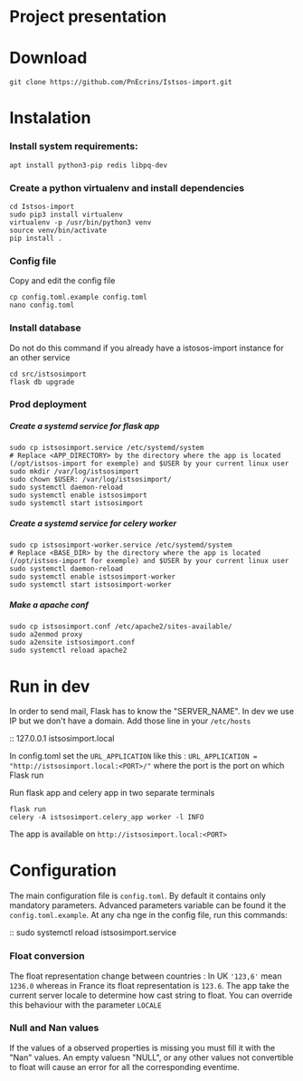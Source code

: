 # Project presentation

# Download

    git clone https://github.com/PnEcrins/Istsos-import.git

# Instalation

### Install system requirements:

    apt install python3-pip redis libpq-dev

### Create a python virtualenv and install dependencies

    cd Istsos-import
    sudo pip3 install virtualenv
    virtualenv -p /usr/bin/python3 venv
    source venv/bin/activate
    pip install .

### Config file

Copy and edit the config file

    cp config.toml.example config.toml
    nano config.toml

### Install database

Do not do this command if you already have a istosos-import instance for an other service

    cd src/istsosimport
    flask db upgrade

### Prod deployment

##### Create a systemd service for flask app

    sudo cp istsosimport.service /etc/systemd/system
    # Replace <APP_DIRECTORY> by the directory where the app is located (/opt/istsos-import for exemple) and $USER by your current linux user
    sudo mkdir /var/log/istsosimport
    sudo chown $USER: /var/log/istsosimport/
    sudo systemctl daemon-reload
    sudo systemctl enable istsosimport
    sudo systemctl start istsosimport

##### Create a systemd service for celery worker

    sudo cp istsosimport-worker.service /etc/systemd/system
    # Replace <BASE_DIR> by the directory where the app is located (/opt/istsos-import for exemple) and $USER by your current linux user
    sudo systemctl daemon-reload
    sudo systemctl enable istsosimport-worker
    sudo systemctl start istsosimport-worker

##### Make a apache conf

    sudo cp istsosimport.conf /etc/apache2/sites-available/
    sudo a2enmod proxy
    sudo a2ensite istsosimport.conf
    sudo systemctl reload apache2

# Run in dev

In order to send mail, Flask has to know the "SERVER_NAME". In dev we use IP but we don't have a domain. Add those line in your `/etc/hosts`

::
127.0.0.1 istsosimport.local

In config.toml set the `URL_APPLICATION` like this : `URL_APPLICATION = "http://istsosimport.local:<PORT>/"` where the port is the port on which Flask run

Run flask app and celery app in two separate terminals

    flask run
    celery -A istsosimport.celery_app worker -l INFO

The app is available on `http://istsosimport.local:<PORT>`

# Configuration

The main configuration file is `config.toml`. By default it contains only mandatory parameters. Advanced parameters variable can be found it the `config.toml.example`.
At any cha nge in the config file, run this commands:

::
sudo systemctl reload istsosimport.service

### Float conversion

The float representation change between countries :
In UK `'123,6'` mean `1236.0` whereas in France its float representation is `123.6`.
The app take the current server locale to determine how cast string to float. You can override this behaviour with the parameter `LOCALE`

### Null and Nan values

If the values of a observed properties is missing you must fill it with the "Nan" values. An empty valuesn "NULL", or any other values not convertible to float will cause an error for all the corresponding eventime.
